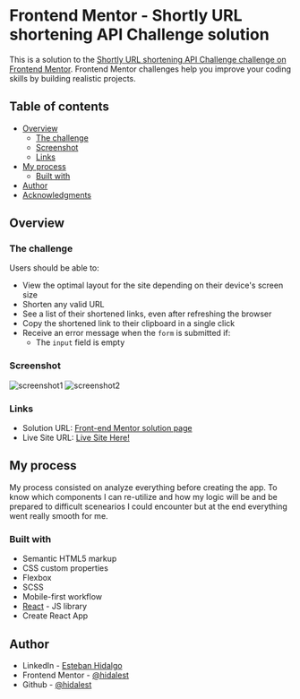 # Frontend Mentor - Shortly URL shortening API Challenge solution

This is a solution to the [Shortly URL shortening API Challenge challenge on Frontend Mentor](https://www.frontendmentor.io/challenges/url-shortening-api-landing-page-2ce3ob-G). Frontend Mentor challenges help you improve your coding skills by building realistic projects.

## Table of contents

- [Overview](#overview)
  - [The challenge](#the-challenge)
  - [Screenshot](#screenshot)
  - [Links](#links)
- [My process](#my-process)
  - [Built with](#built-with)
- [Author](#author)
- [Acknowledgments](#acknowledgments)

## Overview

### The challenge

Users should be able to:

- View the optimal layout for the site depending on their device's screen size
- Shorten any valid URL
- See a list of their shortened links, even after refreshing the browser
- Copy the shortened link to their clipboard in a single click
- Receive an error message when the `form` is submitted if:
  - The `input` field is empty

### Screenshot

![screenshot1](./app1.png)
![screenshot2](./app2.png)

### Links

- Solution URL: [Front-end Mentor solution page](https://www.frontendmentor.io/solutions/responsive-url-shortening-app-rk6uLxJD5)
- Live Site URL: [Live Site Here!](https://hidalest.github.io/URL-shortening-app/)

## My process

My process consisted on analyze everything before creating the app. To know which components I can re-utilize and how my logic will be and be prepared to difficult scenearios I could encounter but at the end everything went really smooth for me.

### Built with

- Semantic HTML5 markup
- CSS custom properties
- Flexbox
- SCSS
- Mobile-first workflow
- [React](https://reactjs.org/) - JS library
- Create React App

## Author

- LinkedIn - [Esteban Hidalgo](https://www.linkedin.com/in/hidalest/)
- Frontend Mentor - [@hidalest](https://www.frontendmentor.io/profile/hidalest)
- Github - [@hidalest](https://github.com/hidalest)
